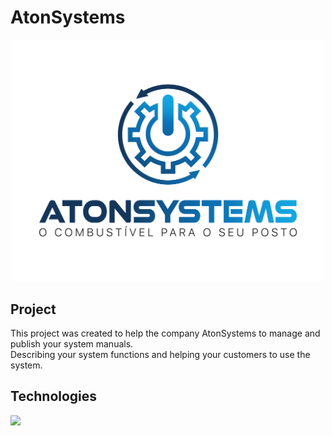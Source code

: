 # AtonSystems
<p align="center"><img src="https://raw.githubusercontent.com/vitormfrey/AtonManuais/main/src/assets/logo-aton-login.png" width="500" height="auto"/></p>

## Project 
This project was created to help the company AtonSystems to manage and publish your system manuals.</br>
Describing your system functions and helping your customers to use the system.
## Technologies 
  <div>
    <a href="https://skillicons.dev">
      <img src="https://skillicons.dev/icons?i=html,css,tailwind,js,nodejs,heroku,vue&theme=dark"/>
    </a>
  </div>

